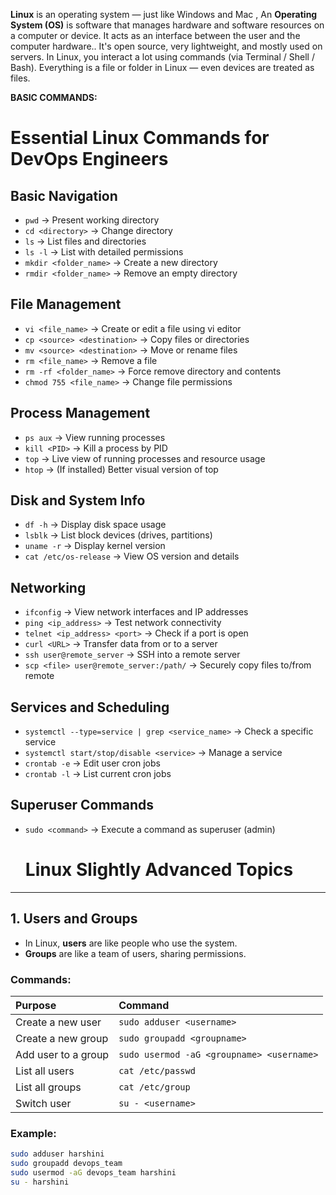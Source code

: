 **Linux** is an operating system — just like Windows and Mac , An **Operating System (OS)** is software that manages hardware and software resources on a computer or device. It acts as an interface between the user and the computer hardware..
It's open source, very lightweight, and mostly used on servers.
In Linux, you interact a lot using commands (via Terminal / Shell / Bash).
Everything is a file or folder in Linux — even devices are treated as files.

**BASIC COMMANDS:** 



# Essential Linux Commands for DevOps Engineers

## Basic Navigation
- `pwd` → Present working directory
- `cd <directory>` → Change directory
- `ls` → List files and directories
- `ls -l` → List with detailed permissions
- `mkdir <folder_name>` → Create a new directory
- `rmdir <folder_name>` → Remove an empty directory

## File Management
- `vi <file_name>` → Create or edit a file using vi editor
- `cp <source> <destination>` → Copy files or directories
- `mv <source> <destination>` → Move or rename files
- `rm <file_name>` → Remove a file
- `rm -rf <folder_name>` → Force remove directory and contents
- `chmod 755 <file_name>` → Change file permissions

## Process Management
- `ps aux` → View running processes
- `kill <PID>` → Kill a process by PID
- `top` → Live view of running processes and resource usage
- `htop` → (If installed) Better visual version of top

## Disk and System Info
- `df -h` → Display disk space usage
- `lsblk` → List block devices (drives, partitions)
- `uname -r` → Display kernel version
- `cat /etc/os-release` → View OS version and details

## Networking
- `ifconfig` → View network interfaces and IP addresses
- `ping <ip_address>` → Test network connectivity
- `telnet <ip_address> <port>` → Check if a port is open
- `curl <URL>` → Transfer data from or to a server
- `ssh user@remote_server` → SSH into a remote server
- `scp <file> user@remote_server:/path/` → Securely copy files to/from remote

## Services and Scheduling
- `systemctl --type=service | grep <service_name>` → Check a specific service
- `systemctl start/stop/disable <service>` → Manage a service
- `crontab -e` → Edit user cron jobs
- `crontab -l` → List current cron jobs

## Superuser Commands
- `sudo <command>` → Execute a command as superuser (admin)

  # Linux Slightly Advanced Topics

---

## 1. Users and Groups

- In Linux, **users** are like people who use the system.
- **Groups** are like a team of users, sharing permissions.

### Commands:

| Purpose | Command |
|:---|:---|
| Create a new user | `sudo adduser <username>` |
| Create a new group | `sudo groupadd <groupname>` |
| Add user to a group | `sudo usermod -aG <groupname> <username>` |
| List all users | `cat /etc/passwd` |
| List all groups | `cat /etc/group` |
| Switch user | `su - <username>` |

### Example:
```bash
sudo adduser harshini
sudo groupadd devops_team
sudo usermod -aG devops_team harshini
su - harshini


